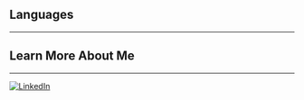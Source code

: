 
## Languages
---

## Learn More About Me
---
[![LinkedIn](https://img.shields.io/badge/linkedin-%230077B5.svg?style=for-the-badge&logo=linkedin&logoColor=white)](www.linkedin.com/in/nicholas-cheng-)

